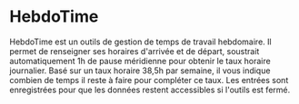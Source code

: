 # HebdoTime
HebdoTime est un outils de gestion de temps de travail hebdomaire. 
Il permet de renseigner ses horaires d'arrivée et de départ, soustrait automatiquement 1h de pause méridienne pour obtenir le taux horaire journalier.
Basé sur un taux horaire 38,5h par semaine, il vous indique combien de temps il reste à faire pour compléter ce taux.
Les entrées sont enregistrées pour que les données restent accessibles si l'outils est fermé.

